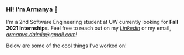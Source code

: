 ### Hi! I'm Armanya 👋

I'm a 2nd Software Engineering student at UW currently looking for **Fall 2021 Internships**. Feel free to reach out on my *[Linkedin](https://www.linkedin.com/in/armanyadalmia/)* or my email, *<armanya.dalmia@gmail.com>*!

Below are some of the cool things I've worked on!

<!--
**ArmanyaDalmia/ArmanyaDalmia** is a ✨ _special_ ✨ repository because its `README.md` (this file) appears on your GitHub profile.

Here are some ideas to get you started:

- 🔭 I’m currently working on ...
- 🌱 I’m currently learning ...
- 👯 I’m looking to collaborate on ...
- 🤔 I’m looking for help with ...
- 💬 Ask me about ...
- 📫 How to reach me: ...
- 😄 Pronouns: ...
- ⚡ Fun fact: ...
-->
